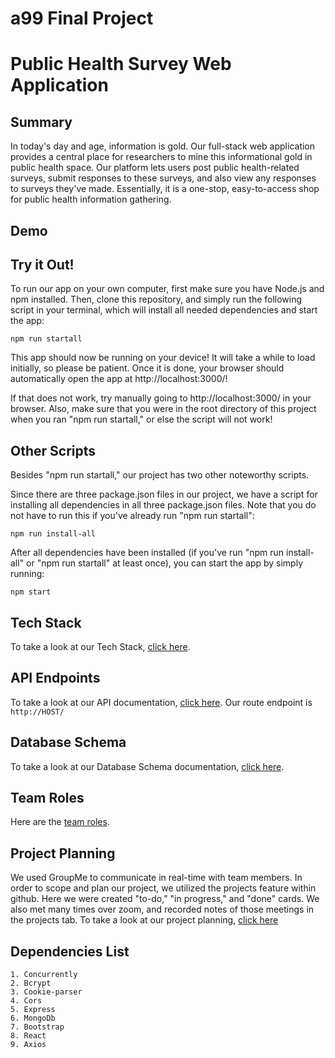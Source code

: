# a99 Final Project

# Public Health Survey Web Application

## Summary 

In today's day and age, information is gold. Our full-stack web application provides a central place for researchers to mine this informational gold in public health space. Our platform lets users post public health-related surveys, submit responses to these surveys, and also view any responses to surveys they've made. Essentially, it is a one-stop, easy-to-access shop for public health information gathering.

## Demo

## Try it Out!
To run our app on your own computer, first make sure you have Node.js and npm installed. Then, clone this repository, and simply run the following script in your terminal, which will install all needed dependencies and start the app:
```
npm run startall
```
This app should now be running on your device! It will take a while to load initially, so please be patient. Once it is done, your browser should automatically open the app at http://localhost:3000/!

If that does not work, try manually going to http://localhost:3000/ in your browser. Also, make sure that you were in the root directory of this project when you ran "npm run startall," or else the script will not work!

## Other Scripts
Besides "npm run startall," our project has two other noteworthy scripts.

Since there are three package.json files in our project, we have a script for installing all dependencies in all three package.json files. Note that you do not have to run this if you've already run "npm run startall":
```
npm run install-all
```
After all dependencies have been installed (if you've run "npm run install-all" or "npm run startall" at least once), you can start the app by simply running:
```
npm start
```
## Tech Stack

To take a look at our Tech Stack, [click here](https://github.com/comp426-2022-spring/a99-rigel/blob/main/docs/tech-stack.md).

## API Endpoints

To take a look at our API documentation, [click here](https://github.com/comp426-2022-spring/a99-rigel/blob/main/docs/api-endpoints.md). Our route endpoint is ```http://HOST/```

## Database Schema

To take a look at our Database Schema documentation, [click here](https://github.com/comp426-2022-spring/a99-rigel/blob/main/docs/database-schema.md).

## Team Roles

Here are the [team roles](https://github.com/comp426-2022-spring/a99-rigel/blob/main/docs/team-roles.md).

## Project Planning

We used GroupMe to communicate in real-time with team members. In order to scope and plan our project, we utilized the projects feature within github. Here we were created "to-do," "in progress," and "done" cards. We also met many times over zoom, and recorded notes of those meetings in the projects tab. To take a look at our project planning, [click here](https://github.com/comp426-2022-spring/a99-rigel/projects/1)

## Dependencies List
    1. Concurrently
    2. Bcrypt
    3. Cookie-parser
    4. Cors
    5. Express
    6. MongoDb
    7. Bootstrap
    8. React
    9. Axios
